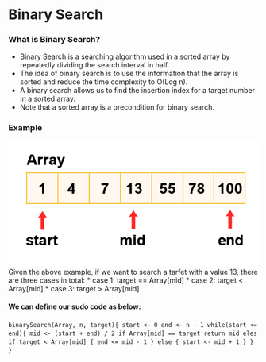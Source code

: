 # Binary Search
### What is Binary Search?
* Binary Search is a searching algorithm used in a sorted array by repeatedly dividing the search interval in half. 
* The idea of binary search is to use the information that the array is sorted and reduce the time complexity to O(Log n). 
* A binary search allows us to find the insertion index for a target number in a sorted array.
* Note that a sorted array is a precondition for binary search.  

### Example
<img src="./binary search example.jpg" alt="an example" />
Given the above example, if we want to search a tarfet with a value 13, there are three cases in total:
* case 1: target == Array[mid]
* case 2: target < Array[mid]
* case 3: target > Array[mid]

#### We can define our sudo code as below:
`binarySearch(Array, n, target){
    start <- 0
    end <- n - 1
    while(start <= end){
        mid <- (start + end) / 2
        if Array[mid] == target
        return mid
        eles if target < Array[mid]
        {
            end <= mid - 1
        } else {
            start <- mid + 1
        }
    }
}`

